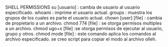 SHELL PERMISSIONS
su [usuario] : cambia de usuario al usuario especificado.
whoami : imprime el usuario actual.
groups : muestra los grupos de los cuales es parte el usuario actual.
chown [user] [file] : cambia de propietario a un archivo.
chmod 774 [file] : se otorga permisos multiples a un archivo.
chmod ugo+x [file] :se otorga permisos de ejecutar al usuario, grupo y otros.
chmod mode [file] : este comando aplica los comandos al archivo especificado.
se creo script para copiar el modo al archivo olleh.

